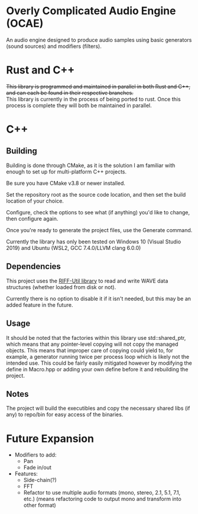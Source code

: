 # Overly Complicated Audio Engine (OCAE)

An audio engine designed to produce audio samples using basic generators (sound sources) and modifiers (filters).

# Rust and C++

~~This library is programmed and maintained in parallel in both Rust and C++, and can each be found in their respective branches.~~  
This library is currently in the process of being ported to rust. Once this process is complete they will both be maintained in parallel.

# C++

## Building

Building is done through CMake, as it is the solution I am familiar with enough to set up for multi-platform C++ projects.

Be sure you have CMake v3.8 or newer installed.

Set the repository root as the source code location, and then set the build location of your choice.

Configure, check the options to see what (if anything) you'd like to change, then configure again.

Once you're ready to generate the project files, use the Generate command.

Currently the library has only been tested on Windows 10 (Visual Studio 2019) and Ubuntu (WSL2, GCC 7.4.0/LLVM clang 6.0.0)

## Dependencies

This project uses the [RIFF-Util library](https://gitlab.com/ChylerDev/RIFF-Util) to read and write WAVE data structures (whether loaded from disk or not).

Currently there is no option to disable it if it isn't needed, but this may be an added feature in the future.

## Usage

It should be noted that the factories within this library use std::shared_ptr, which means that any pointer-level copying will not copy the managed objects. This means that improper care of copying could yield to, for example, a generator running twice per process loop which is likely not the intended use. This could be fairly easily mitigated however by modifying the define in Macro.hpp or adding your own define before it and rebuilding the project.

## Notes

The project will build the executibles and copy the necessary shared libs (if any) to repo/bin for easy access of the binaries.

# Future Expansion

* Modifiers to add:
	* Pan
	* Fade in/out
* Features:
	* Side-chain(?)
	* FFT
	* Refactor to use multiple audio formats (mono, stereo, 2.1, 5.1, 7.1, etc.) (means refactoring code to output mono and transform into other format)
